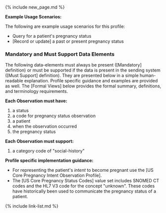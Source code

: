 {% include new_page.md %}

**Example Usage Scenarios:**

The following are example usage scenarios for this profile:

- Query for a patient's pregnancy status
- [Record or update] a past or present pregnancy status

### Mandatory and Must Support Data Elements

The following data-elements must always be present ([Mandatory] definition) or must be supported if the data is present in the sending system ([Must Support] definition). They are presented below in a simple human-readable explanation.  Profile specific guidance and examples are provided as well.  The [Formal Views] below provides the  formal summary, definitions, and  terminology requirements.

**Each Observation must have:**

1.  a status
2.  a code for pregnancy status observation
3.  a patient
4.  when the observation occurred
5.  the pregnancy status

**Each Observation must support:**

1. a category code of "social-history"


**Profile specific implementation guidance:**

- For representing the patient's  *intent* to become pregnant use the [US Core Pregnancy Intent Observation Profile].
- The [US Core Pregnancy Status Codes] value set includes SNOMED CT codes and the HL7 V3 code for the concept "unknown". These codes have historically been used to communicate the pregnancy status of a patient.

{% include link-list.md %}
